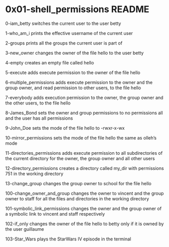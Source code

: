 # 0x01-shell_permissions README

0-iam_betty switches the current user to the user betty

1-who_am_i prints the effective username of the current user

2-groups prints all the groups the current user is part of

3-new_owner changes the owner of the file hello to the user betty

4-empty creates an empty file called hello

5-execute adds execute permission to the owner of the file hello

6-multiple_permissions adds execute permission to the owner and the group owner, and read permission to other users, to the file hello

7-everybody adds execution permission to the owner, the group owner and the other users, to the file hello

8-James_Bond sets the owner and group permissions to no permissions all and the user has all permissions

9-John_Doe sets the mode of the file hello to -rwxr-x-wx

10-mirror_permissions sets the mode of the file hello the same as olleh’s mode

11-directories_permissions adds execute permission to all subdirectories of the current directory for the owner, the group owner and all other users

12-directory_permissions creates a directory called my_dir with permissions 751 in the working directory 

13-change_group changes the group owner to school for the file hello

100-change_owner_and_group changes the owner to vincent and the group owner to staff for all the files and directories in the working directory

101-symbolic_link_permissions changes the owner and the group owner of a symbolic link to vincent and staff respectively

102-if_only changes the owner of the file hello to betty only if it is owned by the user guillaume

103-Star_Wars plays the StarWars IV episode in the terminal

